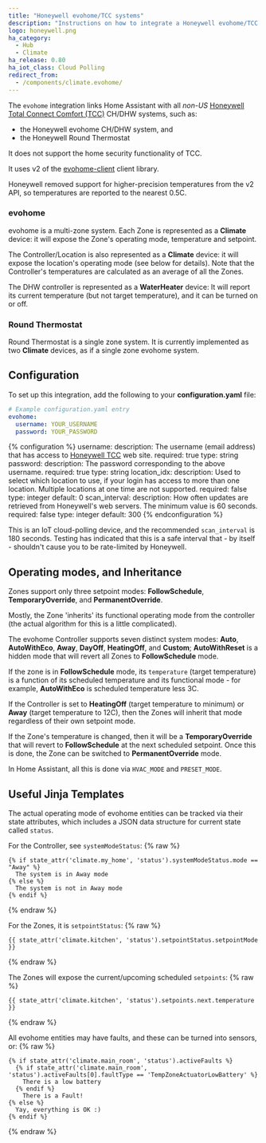 ```yaml
---
title: "Honeywell evohome/TCC systems"
description: "Instructions on how to integrate a Honeywell evohome/TCC system with Home Assistant."
logo: honeywell.png
ha_category:
  - Hub
  - Climate
ha_release: 0.80
ha_iot_class: Cloud Polling
redirect_from:
  - /components/climate.evohome/
---
```


The `evohome` integration links Home Assistant with all _non-US_ [Honeywell Total Connect Comfort (TCC)](https://international.mytotalconnectcomfort.com/Account/Login) CH/DHW systems, such as:
 * the Honeywell evohome CH/DHW system, and
 * the Honeywell Round Thermostat

It does not support the home security functionality of TCC.

It uses v2 of the [evohome-client](https://github.com/watchforstock/evohome-client) client library.

Honeywell removed support for higher-precision temperatures from the v2 API, so temperatures are reported to the nearest 0.5C.

### evohome

evohome is a multi-zone system. Each Zone is represented as a **Climate** device: it will expose the Zone's operating mode, temperature and setpoint.

The Controller/Location is also represented as a **Climate** device: it will expose the location's operating mode (see below for details). Note that the Controller's temperatures are calculated as an average of all the Zones.

The DHW controller is represented as a **WaterHeater** device: It will report its current temperature (but not target temperature), and it can be turned on or off.

### Round Thermostat

Round Thermostat is a single zone system. It is currently implemented as two **Climate** devices, as if a single zone evohome system.

## Configuration

To set up this integration, add the following to your **configuration.yaml** file:

```yaml
# Example configuration.yaml entry
evohome:
  username: YOUR_USERNAME
  password: YOUR_PASSWORD
```

{% configuration %}
username:
  description: The username (email address) that has access to [Honeywell TCC](https://international.mytotalconnectcomfort.com/Account/Login) web site.
  required: true
  type: string
password:
  description: The password corresponding to the above username.
  required: true
  type: string
location_idx:
  description: Used to select which location to use, if your login has access to more than one location. Multiple locations at one time are not supported.
  required: false
  type: integer
  default: 0
scan_interval:
  description: How often updates are retrieved from Honeywell's web servers. The minimum value is 60 seconds.
  required: false
  type: integer
  default: 300
{% endconfiguration %}

This is an IoT cloud-polling device, and the recommended `scan_interval` is 180 seconds. Testing has indicated that this is a safe interval that - by itself - shouldn't cause you to be rate-limited by Honeywell.

## Operating modes, and Inheritance

Zones support only three setpoint modes: **FollowSchedule**, **TemporaryOverride**, and **PermanentOverride**.

Mostly, the Zone 'inherits' its functional operating mode from the controller (the actual algorithm for this is a little complicated).

The evohome Controller supports seven distinct system modes: **Auto**, **AutoWithEco**, **Away**, **DayOff**, **HeatingOff**, and **Custom**; **AutoWithReset** is a hidden mode that will revert all Zones to **FollowSchedule** mode.

If the zone is in **FollowSchedule** mode, its `temperature` (target temperature) is a function of its scheduled temperature and its functional mode - for example, **AutoWithEco** is scheduled temperature less 3C.

If the Controller is set to **HeatingOff** (target temperature to minimum) or **Away** (target temperature to 12C), then the Zones will inherit that mode regardless of their own setpoint mode.

If the Zone's temperature is changed, then it will be a **TemporaryOverride** that will revert to **FollowSchedule** at the next scheduled setpoint. Once this is done, the Zone can be switched to **PermanentOverride** mode.

In Home Assistant, all this is done via `HVAC_MODE` and `PRESET_MODE`.

## Useful Jinja Templates

The actual operating mode of evohome entities can be tracked via their state attributes, which includes a JSON data structure for current state called `status`.

For the Controller, see `systemModeStatus`:
{% raw %}
```
{% if state_attr('climate.my_home', 'status').systemModeStatus.mode == "Away" %}
  The system is in Away mode
{% else %}
  The system is not in Away mode
{% endif %}
```
{% endraw %}

For the Zones, it is `setpointStatus`:
{% raw %}
```
{{ state_attr('climate.kitchen', 'status').setpointStatus.setpointMode }}
```
{% endraw %}

The Zones will expose the current/upcoming scheduled `setpoints`:
{% raw %}
```
{{ state_attr('climate.kitchen', 'status').setpoints.next.temperature }}
```
{% endraw %}

All evohome entities may have faults, and these can be turned into sensors, or:
{% raw %}
```
{% if state_attr('climate.main_room', 'status').activeFaults %}
  {% if state_attr('climate.main_room', 'status').activeFaults[0].faultType == 'TempZoneActuatorLowBattery' %}
    There is a low battery
  {% endif %}
    There is a Fault!
{% else %}
  Yay, everything is OK :)
{% endif %}
```
{% endraw %}

